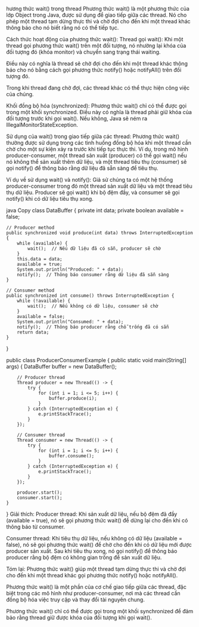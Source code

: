 hương thức wait() trong thread
Phương thức wait() là một phương thức của lớp Object trong Java, được sử dụng để giao tiếp giữa các thread. Nó cho phép một thread tạm dừng thực thi và chờ đợi cho đến khi một thread khác thông báo cho nó biết rằng nó có thể tiếp tục.

Cách thức hoạt động của phương thức wait():
Thread gọi wait(): Khi một thread gọi phương thức wait() trên một đối tượng, nó nhường lại khóa của đối tượng đó (khóa monitor) và chuyển sang trạng thái waiting.

Điều này có nghĩa là thread sẽ chờ đợi cho đến khi một thread khác thông báo cho nó bằng cách gọi phương thức notify() hoặc notifyAll() trên đối tượng đó.

Trong khi thread đang chờ đợi, các thread khác có thể thực hiện công việc của chúng.

Khối đồng bộ hóa (synchronized): Phương thức wait() chỉ có thể được gọi trong một khối synchronized. Điều này có nghĩa là thread phải giữ khóa của đối tượng trước khi gọi wait(). Nếu không, Java sẽ ném ra IllegalMonitorStateException.

Sử dụng của wait() trong giao tiếp giữa các thread:
Phương thức wait() thường được sử dụng trong các tình huống đồng bộ hóa khi một thread cần chờ cho một sự kiện xảy ra trước khi tiếp tục thực thi. Ví dụ, trong mô hình producer-consumer, một thread sản xuất (producer) có thể gọi wait() nếu nó không thể sản xuất thêm dữ liệu, và một thread tiêu thụ (consumer) sẽ gọi notify() để thông báo rằng dữ liệu đã sẵn sàng để tiêu thụ.

Ví dụ về sử dụng wait() và notify():
Giả sử chúng ta có một hệ thống producer-consumer trong đó một thread sản xuất dữ liệu và một thread tiêu thụ dữ liệu. Producer sẽ gọi wait() khi bộ đệm đầy, và consumer sẽ gọi notify() khi có dữ liệu tiêu thụ xong.

java
Copy
class DataBuffer {
private int data;
private boolean available = false;

    // Producer method
    public synchronized void produce(int data) throws InterruptedException {
        while (available) {
            wait();  // Nếu dữ liệu đã có sẵn, producer sẽ chờ
        }
        this.data = data;
        available = true;
        System.out.println("Produced: " + data);
        notify();  // Thông báo consumer rằng dữ liệu đã sẵn sàng
    }

    // Consumer method
    public synchronized int consume() throws InterruptedException {
        while (!available) {
            wait();  // Nếu không có dữ liệu, consumer sẽ chờ
        }
        available = false;
        System.out.println("Consumed: " + data);
        notify();  // Thông báo producer rằng chỗ trống đã có sẵn
        return data;
    }
}

public class ProducerConsumerExample {
public static void main(String[] args) {
DataBuffer buffer = new DataBuffer();

        // Producer thread
        Thread producer = new Thread(() -> {
            try {
                for (int i = 1; i <= 5; i++) {
                    buffer.produce(i);
                }
            } catch (InterruptedException e) {
                e.printStackTrace();
            }
        });

        // Consumer thread
        Thread consumer = new Thread(() -> {
            try {
                for (int i = 1; i <= 5; i++) {
                    buffer.consume();
                }
            } catch (InterruptedException e) {
                e.printStackTrace();
            }
        });

        producer.start();
        consumer.start();
    }
}
Giải thích:
Producer thread: Khi sản xuất dữ liệu, nếu bộ đệm đã đầy (available = true), nó sẽ gọi phương thức wait() để dừng lại cho đến khi có thông báo từ consumer.

Consumer thread: Khi tiêu thụ dữ liệu, nếu không có dữ liệu (available = false), nó sẽ gọi phương thức wait() để chờ cho đến khi có dữ liệu mới được producer sản xuất. Sau khi tiêu thụ xong, nó gọi notify() để thông báo producer rằng bộ đệm có không gian trống để sản xuất dữ liệu.

Tóm lại:
Phương thức wait() giúp một thread tạm dừng thực thi và chờ đợi cho đến khi một thread khác gọi phương thức notify() hoặc notifyAll().

Phương thức wait() là một phần của cơ chế giao tiếp giữa các thread, đặc biệt trong các mô hình như producer-consumer, nơi mà các thread cần đồng bộ hóa việc truy cập và thay đổi tài nguyên chung.

Phương thức wait() chỉ có thể được gọi trong một khối synchronized để đảm bảo rằng thread giữ được khóa của đối tượng khi gọi wait().







